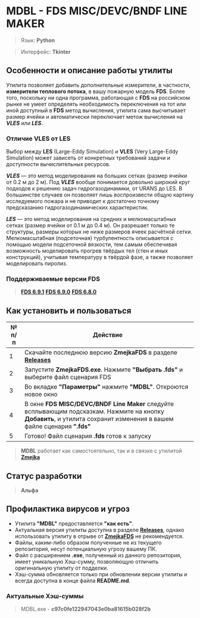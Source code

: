 # MDBL - FDS MISC/DEVC/BNDF LINE MAKER

> Язык: **Python**

> Интерфейс: **Tkinter**

## Особенности и описание работы утилиты
Утилита позволяет добавить дополнительные измерители, в частности, **измерители теплового потока**, в вашу пожарную модель **FDS**.
Более того, поскольку ни одна программа, работающая с **FDS** на российском рынке не умеет определять необходимость переключения на тот или иной доступный в **FDS** метод вычисления, утилита сама высчитывает размер ячейки и автоматически переключает метож вычисления на ***VLES*** или ***LES***.

### Отличие VLES от LES
Выбор между **LES** (Large-Eddy Simulation) и **VLES** (Very Large-Eddy Simulation) может зависеть от конкретных требований задачи и доступности вычислительных ресурсов.

***VLES*** — это метод моделирования на больших сетках (размер ячейки от 0.2 м до 2 м). Под ***VLES*** вообще понимается довольно широкий круг подходов к решению задач гидрогазодинамики, от URANS до LES. В большинстве случаев он позволяет лишь воспроизвести общую картину исследуемого пожара и не приводит к достаточно точному предсказанию гидрогазодинамических характеристик.

_***LES***_ — это метод моделирования на средних и мелкомасштабных сетках (размер ячейки от 0.1 м до 0.4 м). Он разрешает только те структуры, размеры которых не ниже размеров ячеек расчётной сетки. Мелкомасштабная (подсеточная) турбулентность описывается с помощью модели подсеточной вязкости, тем самым обеспечивая возможность моделировать прогрев твёрдых тел (стен и иных конструкций), учитывая температуру в твёрдой фазе, а также позволяет моделировать пиролиз.

### Поддерживаемые версии FDS
> [**FDS 6.9.1**](https://github.com/firemodels/fds/releases/tag/FDS-6.9.1)
> [**FDS 6.9.0**](https://github.com/firemodels/fds/releases/tag/FDS-6.9.0)
> [**FDS 6.8.0**](https://github.com/firemodels/fds/releases/tag/FDS-6.8.0)

## Как установить и пользоваться

|	№ п/п	|	Действие	|
|---------|---------|
|	1	|	Скачайте последнюю версию **ZmejkaFDS** в разделе [**Releases**](https://github.com/firegoaway/Zmejka/releases)	|
|	2	|	Запустите **ZmejkaFDS.exe**. Нажмите **"Выбрать .fds"** и выберите файл сценария FDS	|
|	3	|	Во вкладке **"Параметры"** нажмите **"MDBL"**. Откроются новое окно	|
|	4	|	В окне **FDS MISC/DEVC/BNDF Line Maker** следуйте всплывающим подсказкам. Нажмите на кнопку **Добавить**, и утилита сохранит изменения в вашем файле сценария **".fds"**	|
|	5	|	Готово! Файл сценария **.fds** готов к запуску	|

> **MDBL** работает как самостоятельно, так и в связке с утилитой [**Zmejka**](https://github.com/firegoaway/Zmejka)

## Статус разработки
> **Альфа**

## Профилактика вирусов и угроз
- Утилита **"MDBL"** предоставляется **"как есть"**.
- Актуальная версия утилиты доступна в разделе [**Releases**](https://github.com/firegoaway/FDS_MDB_LineMaker/releases), однако использовать утилиту в отрыве от [**ZmejkaFDS**](https://github.com/firegoaway/Zmejka) не рекомендуется.
- Файлы, каким-либо образом полученные не из текущего репозитория, несут потенциальную угрозу вашему ПК.
- Файл с расширением **.exe**, полученный из данного репозитория, имеет уникальную Хэш-сумму, позволяющую отличить оригинальную утилиту от подделки.
- Хэш-сумма обновляется только при обновлении версии утилиты и всегда доступна в конце файла **README.md**.

### Актуальные Хэш-суммы
> MDBL.exe - **c97c0fe122947043e0ba81615b028f2b**